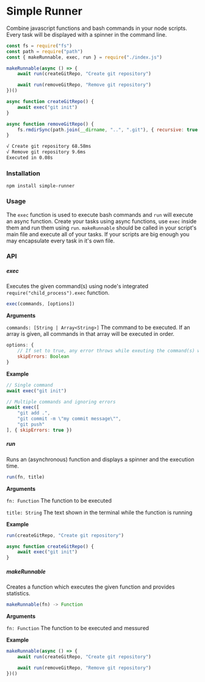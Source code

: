 # Simple Runner

Combine javascript functions and bash commands in your node scripts. Every task will be displayed with a spinner in the command line.

```js
const fs = require("fs")
const path = require("path")
const { makeRunnable, exec, run } = require("./index.js")

makeRunnable(async () => {
    await run(createGitRepo, "Create git repository")

    await run(removeGitRepo, "Remove git repository")
})()

async function createGitRepo() {
    await exec("git init")
}

async function removeGitRepo() {
    fs.rmdirSync(path.join(__dirname, "..", ".git"), { recursive: true })
}
```

```bash
√ Create git repository 68.58ms
√ Remove git repository 9.6ms
Executed in 0.08s
```

### Installation

``npm install simple-runner``

### Usage

The ``exec`` function is used to execute bash commands and ``run`` will execute an async function. Create your tasks using async functions, use ``exec`` inside them and run them using ``run``. ``makeRunnable`` should be called in your script's main file and execute all of your tasks. If your scripts are big enough you may encapsulate every task in it's own file.

### API

##### exec

Executes the given command(s) using node's integrated ``require("child_process").exec`` function.

```js
exec(commands, [options])
```

**Arguments**

``commands: [String | Array<String>]`` The command to be executed. If an array is given, all commands in that array will be executed in order.

```js
options: {
    // If set to true, any error throws while exeuting the command(s) will be ignored
    skipErrors: Boolean
}
```

**Example**

```js
// Single command
await exec("git init")

// Multiple commands and ignoring errors
await exec([
    "git add .",
    "git commit -m \"my commit message\"",
    "git push"
], { skipErrors: true })
```

##### run

Runs an (asynchronous) function and displays a spinner and the execution time.

```js
run(fn, title)
```

**Arguments**

``fn: Function`` The function to be executed

``title: String`` The text shown in the terminal while the function is running

**Example**

```js
run(createGitRepo, "Create git repository")

async function createGitRepo() {
    await exec("git init")
}
```

##### makeRunnable

Creates a function which executes the given function and provides statistics.

```js
makeRunnable(fn) -> Function
```

**Arguments**

``fn: Function`` The function to be executed and messured

**Example**

```js
makeRunnable(async () => {
    await run(createGitRepo, "Create git repository")

    await run(removeGitRepo, "Remove git repository")
})()
```